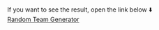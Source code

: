 If you want to see the result, open the link below :arrow_down: <br/>
[Random Team Generator](https://team-app-angular.netlify.app/)
